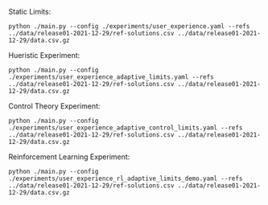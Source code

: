 
Static Limits:
```
python ./main.py --config ./experiments/user_experience.yaml --refs ../data/release01-2021-12-29/ref-solutions.csv ../data/release01-2021-12-29/data.csv.gz
```

Hueristic Experiment:

```
python ./main.py --config ./experiments/user_experience_adaptive_limits.yaml --refs ../data/release01-2021-12-29/ref-solutions.csv ../data/release01-2021-12-29/data.csv.gz
```

Control Theory Experiment: 
```
python ./main.py --config ./experiments/user_experience_adaptive_control_limits.yaml --refs ../data/release01-2021-12-29/ref-solutions.csv ../data/release01-2021-12-29/data.csv.gz
```

Reinforcement Learning Experiment:
```
python ./main.py --config ./experiments/user_experience_rl_adaptive_limits_demo.yaml --refs ../data/release01-2021-12-29/ref-solutions.csv ../data/release01-2021-12-29/data.csv.gz
```


